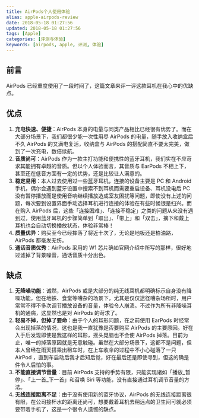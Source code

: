```yaml
---
title: AirPods个人使用体验
alias: apple-airpods-review
date: 2018-05-18 01:27:56
updated: 2018-05-18 01:27:56
tags: [Apple]
categories: [评测与体验]
keywords: [airpods, apple, 评测, 体验]
---
```


## 前言

AirPods 已经重度使用了一段时间了，这篇文章来评一评这款耳机在我心中的优缺点。

## 优点

1. **充电快速、便捷**：AirPods 本身的电量与同类产品相比已经很有优势了。而在大部分场景下，我们都很少能一次性用尽 AirPods 的电量，随手放入收纳盒后不久 AirPods 的又满电复活，收纳盒与 AirPods 的搭配简直不要太完美，做到了一次充电，数倍续航。
2. **音质尚可**：AirPods 作为一款主打功能和便携性的蓝牙耳机，我们实在不应苛求其能拥有卓越的音质。但以个人体验而言，其音质与 EarPods 不相上下，甚至还在低音方面有一定的优势，还是比较让人满意的。
3. **稳定易用**：本人过去使用过一些蓝牙耳机，连接的设备主要是 PC 和 Android 手机，偶尔会遇到蓝牙设置中搜索不到耳机而需要重启设备、耳机没电后 PC 没有暂停播放而是使用音响继续播放造成室友困扰等问题，即使没有上述的问题，每次要到设置界面手动选择耳机进行连接的体验在有些时候很是扫兴。而在购入 AirPods 后，这些「连接困难」、「连接不稳定」之类的问题从来没有遇到过，使用蓝牙耳机的步骤简单到「取出」、「带上」和「双击」，摘下和戴上耳机也会自动切换播放状态，体验非常棒！
4. **质量优异**：购买至今已经摔落了将近十次了，无论是地板还是柏油路，AirPods 都毫发无伤。
5. **通话音质优秀**：AirPods 采用的 W1 芯片确如官网介绍中所写的那样，很好地过滤掉了背景噪音，通话音质十分出色。

## 缺点

1. **无降噪功能**：诚然，AirPods 或是大部分的纯无线耳机都明确标示自身没有降噪功能，但在地铁、食堂等嘈杂的场景下，尤其是仅仅途径嘈杂场所时，用户常常不得不多次调节播放设备的音量，体验令人崩溃。不过作为所有非降噪耳机的通病，这显然也是对 AirPods 的苛求了。
2. **轻易不掉，但掉了要命**：由于个人的耳形问题，在之前使用 EarPods 时经常会出现掉落的情况，这也是我一直犹豫是否要购买 AirPods 的主要原因。好在入手后发现即使是我这样的耳形，摇头晃脑也不会使 AirPods 掉落。目前为止，唯一的掉落原因就是无意触碰。虽然在大部分场景下，这都不是问题，但本人曾经在雨天搭乘出租车时，在上车收伞的过程中不小心碰落了一只 AirPod ，直到车启动后我才后知后觉，好在最后还是即使寻到，但这的确是件令人后怕的事。
3. **不能直接调节音量**：目前 AirPods 支持的手势有限，只能实现诸如「播放_暂停」、「上一首_下一首」和召唤 Siri 等功能，没有直接通过耳机调节音量的方法。
4. **无线连接距离不足**：由于没有使用新的蓝牙协议，AirPods 的无线连接距离很有限，在公司接杯水的距离还尚可，想要戴着耳机去稍远点的卫生间可就必须要带着手机了，这是一个很令人遗憾的缺点。
